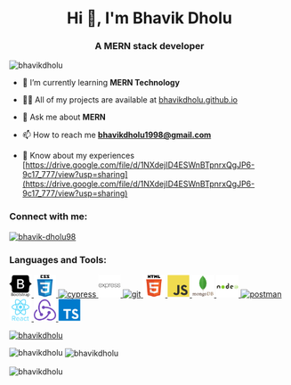 <h1 align="center">Hi 👋, I'm Bhavik Dholu</h1>
<h3 align="center">A MERN stack developer</h3>

<p align="left"> <img src="https://komarev.com/ghpvc/?username=bhavikdholu&label=Profile%20views&color=0e75b6&style=flat" alt="bhavikdholu" /> </p>


- 🌱 I’m currently learning **MERN Technology**

- 👨‍💻 All of my projects are available at [bhavikdholu.github.io](bhavikdholu.github.io)

- 💬 Ask me about **MERN**

- 📫 How to reach me **bhavikdholu1998@gmail.com**

- 📄 Know about my experiences [https://drive.google.com/file/d/1NXdejID4ESWnBTpnrxQgJP6-9c17_777/view?usp=sharing](https://drive.google.com/file/d/1NXdejID4ESWnBTpnrxQgJP6-9c17_777/view?usp=sharing)

<h3 align="left">Connect with me:</h3>
<p align="left">
<a href="https://linkedin.com/in/bhavik-dholu98" target="blank"><img align="center" src="https://encrypted-tbn0.gstatic.com/images?q=tbn:ANd9GcT2RYeN56EvozwyyxYGDw4dTu-pbUZyNxnF93zSLUcOlQ&s" alt="bhavik-dholu98" height="30" width="40" /></a>
</p>

<h3 align="left">Languages and Tools:</h3>
<p align="left"> <a href="https://getbootstrap.com" target="_blank" rel="noreferrer"> <img src="https://raw.githubusercontent.com/devicons/devicon/master/icons/bootstrap/bootstrap-plain-wordmark.svg" alt="bootstrap" width="40" height="40"/> </a> <a href="https://www.w3schools.com/css/" target="_blank" rel="noreferrer"> <img src="https://raw.githubusercontent.com/devicons/devicon/master/icons/css3/css3-original-wordmark.svg" alt="css3" width="40" height="40"/> </a> <a href="https://www.cypress.io" target="_blank" rel="noreferrer"> <img src="https://raw.githubusercontent.com/simple-icons/simple-icons/6e46ec1fc23b60c8fd0d2f2ff46db82e16dbd75f/icons/cypress.svg" alt="cypress" width="40" height="40"/> </a> <a href="https://expressjs.com" target="_blank" rel="noreferrer"> <img src="https://raw.githubusercontent.com/devicons/devicon/master/icons/express/express-original-wordmark.svg" alt="express" width="40" height="40"/> </a> <a href="https://git-scm.com/" target="_blank" rel="noreferrer"> <img src="https://www.vectorlogo.zone/logos/git-scm/git-scm-icon.svg" alt="git" width="40" height="40"/> </a> <a href="https://www.w3.org/html/" target="_blank" rel="noreferrer"> <img src="https://raw.githubusercontent.com/devicons/devicon/master/icons/html5/html5-original-wordmark.svg" alt="html5" width="40" height="40"/> </a> <a href="https://developer.mozilla.org/en-US/docs/Web/JavaScript" target="_blank" rel="noreferrer"> <img src="https://raw.githubusercontent.com/devicons/devicon/master/icons/javascript/javascript-original.svg" alt="javascript" width="40" height="40"/> </a> <a href="https://www.mongodb.com/" target="_blank" rel="noreferrer"> <img src="https://raw.githubusercontent.com/devicons/devicon/master/icons/mongodb/mongodb-original-wordmark.svg" alt="mongodb" width="40" height="40"/> </a> <a href="https://nodejs.org" target="_blank" rel="noreferrer"> <img src="https://raw.githubusercontent.com/devicons/devicon/master/icons/nodejs/nodejs-original-wordmark.svg" alt="nodejs" width="40" height="40"/> </a> <a href="https://postman.com" target="_blank" rel="noreferrer"> <img src="https://www.vectorlogo.zone/logos/getpostman/getpostman-icon.svg" alt="postman" width="40" height="40"/> </a> <a href="https://reactjs.org/" target="_blank" rel="noreferrer"> <img src="https://raw.githubusercontent.com/devicons/devicon/master/icons/react/react-original-wordmark.svg" alt="react" width="40" height="40"/> </a> <a href="https://redux.js.org" target="_blank" rel="noreferrer"> <img src="https://raw.githubusercontent.com/devicons/devicon/master/icons/redux/redux-original.svg" alt="redux" width="40" height="40"/> </a> <a href="https://www.typescriptlang.org/" target="_blank" rel="noreferrer"> <img src="https://raw.githubusercontent.com/devicons/devicon/master/icons/typescript/typescript-original.svg" alt="typescript" width="40" height="40"/> </a> </p>
<p align="left"> <a href="https://github.com/ryo-ma/github-profile-trophy"><img src="https://github-profile-trophy.vercel.app/?username=bhavikdholu" alt="bhavikdholu" /></a> </p>
<p><img align="left" src="https://github-readme-stats.vercel.app/api/top-langs?username=bhavikdholu&show_icons=true&locale=en&layout=compact" alt="bhavikdholu" /></p>

<p>&nbsp;<img align="center" src="https://github-readme-stats.vercel.app/api?username=bhavikdholu&show_icons=true&locale=en" alt="bhavikdholu" /></p>

<p><img align="center" src="https://github-readme-streak-stats.herokuapp.com/?user=bhavikdholu&" alt="bhavikdholu" /></p>

<!---
BhavikDholu/BhavikDholu is a ✨ special ✨ repository because its `README.md` (this file) appears on your GitHub profile.
You can click the Preview link to take a look at your changes.
--->
